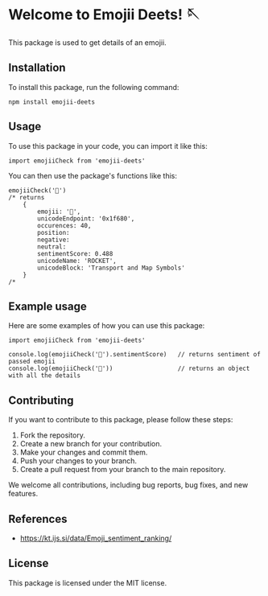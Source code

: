 # Welcome to Emojii Deets! 🪡

This package is used to get details of an emojii.

## Installation
To install this package, run the following command:

```
npm install emojii-deets
```
## Usage
To use this package in your code, you can import it like this:

```
import emojiiCheck from 'emojii-deets'
```
You can then use the package's functions like this:

```
emojiiCheck('🚀') 
/* returns
    {
        emojii: '🚀',
        unicodeEndpoint: '0x1f680',
        occurences: 40,
        position: 
        negative:
        neutral:
        sentimentScore: 0.488
        unicodeName: 'ROCKET',
        unicodeBlock: 'Transport and Map Symbols'
    }
/*
```

## Example usage
Here are some examples of how you can use this package:
```
import emojiiCheck from 'emojii-deets'

console.log(emojiiCheck('🚀').sentimentScore)   // returns sentiment of passed emojii
console.log(emojiiCheck('🚀'))                  // returns an object with all the details
```
## Contributing
If you want to contribute to this package, please follow these steps:

1. Fork the repository.
2. Create a new branch for your contribution.
3. Make your changes and commit them.
4. Push your changes to your branch.
5. Create a pull request from your branch to the main repository.

We welcome all contributions, including bug reports, bug fixes, and new features.

## References

* https://kt.ijs.si/data/Emoji_sentiment_ranking/


## License
This package is licensed under the MIT license.